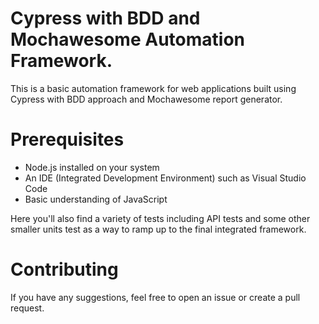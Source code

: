 # Cypress with BDD and Mochawesome Automation Framework.

This is a basic automation framework for web applications built using Cypress with BDD approach and Mochawesome report generator.

# Prerequisites
* Node.js installed on your system
* An IDE (Integrated Development Environment) such as Visual Studio Code
* Basic understanding of JavaScript

Here you'll also find a variety of tests including API tests and some other smaller units test as a way to ramp up to the final integrated framework. 

# Contributing
If you have any suggestions, feel free to open an issue or create a pull request.

